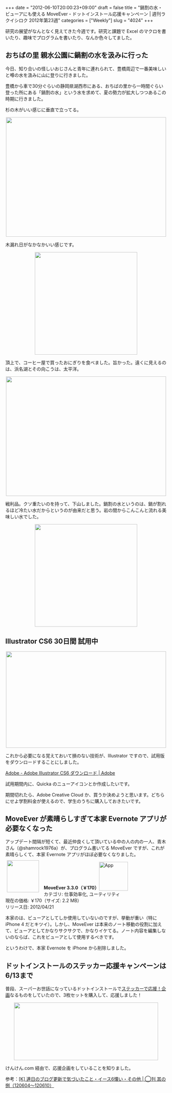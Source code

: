 +++
date = "2012-06-10T20:00:23+09:00"
draft = false
title = "鍋割の水・ビューアにも使える MoveEver・ドットインストール応援キャンペーン | 週刊ラクイシロク 2012年第23週"
categories = ["Weekly"]
slug = "4024"
+++

研究の展望がなんとなく見えてきた今週です。研究と課題で Excel のマクロを書いたり、趣味でプログラムを書いたり、なんか色々してました。

<h2>おちばの里 親水公園に鍋割の水を汲みに行った</h2>

今日、知り合いの怪しいおじさんと青年に連れられて、豊橋周辺で一番美味しいと噂の水を汲みに山に登りに行きました。

豊橋から車で30分ぐらいの静岡県湖西市にある、おちばの里から一時間ぐらい登った所にある「鍋割の水」という水を求めて、夏の勢力が拡大しつつあるこの時期に行きました。

杉の木がいい感じに垂直で立ってる。

<img style="display:block; margin-left:auto; margin-right:auto;" src="/images/2012/06/4024_1.jpg" border="0" width="500" height="373" />

木漏れ日がなかなかいい感じです。

<img style="display:block; margin-left:auto; margin-right:auto;" src="/images/2012/06/4024_2.jpg" border="0" width="320" height="320" />

頂上で、コーヒー屋で買ったおにぎりを食べました。旨かった。遠くに見えるのは、浜名湖とその向こうは、太平洋。

<img style="display:block; margin-left:auto; margin-right:auto;" src="/images/2012/06/4024_3.jpg" border="0" width="500" height="373" />

戦利品。クソ重たいのを持って、下山しました。鍋割の水というのは、鍋が割れるほど冷たい水だからというのが由来だと思う。岩の間からこんこんと流れる美味しい水でした。

<img style="display:block; margin-left:auto; margin-right:auto;" src="/images/2012/06/4024_4.jpg" border="0" width="320" height="320" />

<h2>Illustrator CS6 30日間 試用中</h2>

<img style="display:block; margin-left:auto; margin-right:auto;" src="/images/2012/06/4024_5.png" border="0" width="500" height="301" />

これから必要になる覚えておいて損のない技術が、Illustrator ですので、試用版をダウンロードすることにしました。

<a href="http://www.adobe.com/cfusion/tdrc/index.cfm?product=illustrator&loc=ja" target="_blank">Adobe - Adobe Illustrator CS6 ダウンロード | Adobe</a>

試用期間内に、Quicka のニューアイコンとか作成したいです。

期間切れたら、Adobe Creative Cloud か、買うか決めようと思います。どちらにせよ学割料金が使えるので、学生のうちに購入しておきたいです。

<h2>MoveEver が素晴らしすぎて本家 Evernote アプリが必要なくなった</h2>

アップデート間隔が短くて、最近仲良くして頂いている中の人の内の一人、青木さん（@shamrock1976a）が、プログラム書いてる MoveEver ですが、これが素晴らしくて、本家 Evernote アプリがほぼ必要なくなりました。

<a href="https://itunes.apple.com/jp/app/id519536675?mt=8&uo=4&at=11l3RT" target="_blank" rel="nofollow"><img width="100" class="alignleft" align="left" src="http://a4.mzstatic.com/us/r1000/118/Purple/v4/38/10/35/3810357c-1dcb-2009-a338-d1c6c47dd2f2/STuOD06YkhNp0Pelmiqr8w-temp-upload.xidfqzzp.100x100-75.png" style="margin: -5px 15px 1px 5px;"></a><strong> MoveEver 3.3.0（￥170）</strong><a href="https://itunes.apple.com/jp/app/id519536675?mt=8&uo=4&at=11l3RT" target="_blank" rel="nofollow"><img src="/images/2012/12/viewinitunes_jp.png" style="vertical-align:bottom;" width="90" alt="App"></a><br> カテゴリ: 仕事効率化, ユーティリティ<br> 現在の価格: ￥170（サイズ: 2.2 MB）<br> リリース日: 2012/04/21<br style="clear: both;">

本家のは、ビューアとしてしか使用していないのですが、挙動が重い（特に iPhone 4 だとキツイ）。しかし、MoveEver は本来のノート移動の役割に加えて、ビューアとしてかなりサクサクで、かなりイケてる。ノート内容を編集しないのならば、これをビューアとして使用するべきです。

というわけで、本家 Evernote を iPhone から削除しました。

<h2>ドットインストールのステッカー応援キャンペーンは6/13まで</h2>

普段、スーパーお世話になっているドットインストールで<a href="http://sticker.dotinstall.com/" target="_blank">ステッカーで応援！企画</a>なるものをしていたので、3枚セットを購入して、応援しました！

<img style="display:block; margin-left:auto; margin-right:auto;" src="/images/2012/06/4024_6.jpg" border="0" width="450" height="180" />

けんけん.com 経由で、応援企画をしていることを知りました。

参考：<a href="http://knk-n.com/2012/06/10/marucom8/" target="_blank">[K] 連日のブログ更新で気づいたこと・イース6懐い・その他 | ◯刊 其の捌（120604〜120610）</a>
